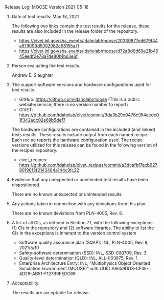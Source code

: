 Release Log: MOOSE Version 2021-05-18

1. Date of test results: May 18, 2021

   The following two links contain the test results for the release, these results are also included
   in the release folder of the repository.

   - https://civet.inl.gov/sha_events/idaholab/moose/20330877ed679f44a979999d5092982c98155a7f
   - https://civet.inl.gov/sha_events/idaholab/moose/d72a8d0d69e21b4945eedf2e78a7de80b1bd3e6f

2. Person evaluating the test results.

   Andrew E. Slaughter

3. The support software versions and hardware configurations used for test results.

   - GitHub: https://github.com/idaholab/moose (This is a public website/service, there is no version number to report)
   - CIVET: https://github.com/idaholab/civet/commit/9da3b29c0476c954aedc01f342adc02e69b5def7

   The hardware configurations are contained in the included (and linked) tests results. These results
   include output from each named recipe. Each recipe reports the hardware configuration used. The
   recipe versions utilized for this release can be found in the following version of the recipes
   repository.

   - civet_recipes: https://github.com/idaholab/civet_recipes/commit/a3dcafbf7ecb92780196f3f2143464a144c9fc22

4. Evidence that any unexpected or unintended test results have been dispositioned.

   There are no known unexpected or unintended results.

5. Any actions taken in connection with any deviations from this plan.

   There are no known deviations from PLN-4005, Rev. 8.

6. A list of all CIs, as defined in Section 7.1, with the following exceptions: (1) CIs in the
   repository and (2) software libraries. The ability to list the CIs in the exceptions is inherent to
   the version control system.

   - Software quality assurance plan (SQAP): INL, PLN-4005, Rev. 8, 2021/5/10
   - Safety-software determination (SSD): INL, SSD-000709, Rev. 3
   - Quality-level determination (QLD): INL, ALL-000875, Rev. 1
   - Enterprise Architecture Entry: INL, "Multiphysics Object Oriented Simulation Environment (MOOSE)"
                                    with UUID A6659DD8-CF0E-4D26-AB51-F127B9FEDC66

7. Acceptability.

   The results are acceptable for release.
